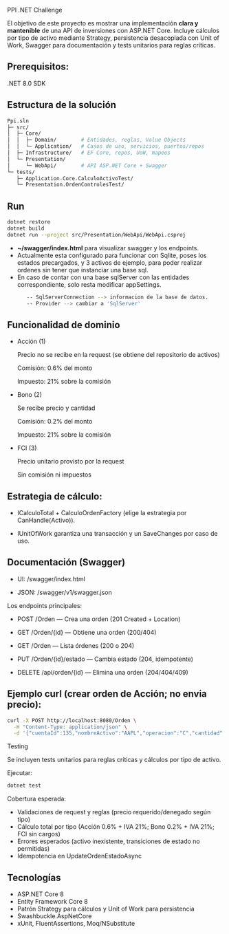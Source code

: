 PPI .NET Challenge


El objetivo de este proyecto es mostrar una implementación **clara y mantenible** de una API de inversiones con ASP.NET Core.
Incluye cálculos por tipo de activo mediante Strategy, persistencia desacoplada con Unit of Work, Swagger para documentación y tests unitarios para reglas críticas.

## Prerequisitos:

.NET 8.0 SDK

## Estructura de la solución
```bash
Ppi.sln
├─ src/
│  ├─ Core/
│  │  ├─ Domain/        # Entidades, reglas, Value Objects
│  │  └─ Application/   # Casos de uso, servicios, puertos/repos
│  ├─ Infrastructure/   # EF Core, repos, UoW, mapeos
│  └─ Presentation/
│     └─ WebApi/        # API ASP.NET Core + Swagger
└─ tests/
   ├─ Application.Core.CalculoActivoTest/
   └─ Presentation.OrdenControlesTest/           
```

## Run
```bash
dotnet restore
dotnet build
dotnet run --project src/Presentation/WebApi/WebApi.csproj
```
- **~/swagger/index.html** para visualizar swagger y los endpoints.
- Actualmente esta configurado para funcionar con Sqlite, poses los estados precargados, y 3 activos de ejemplo, para poder realizar ordenes sin tener que instanciar una base sql.
- En caso de contar con una base sqlServer con las entidades correspondiente, solo resta modificar appSettings.
  ```bash
     -- SqlServerConnection --> informacion de la base de datos.
     -- Provider --> cambiar a 'SqlServer'
  ```
## Funcionalidad de dominio


- Acción (1)

  Precio no se recibe en la request (se obtiene del repositorio de activos)

  Comisión: 0.6% del monto

  Impuesto: 21% sobre la comisión

- Bono (2)

  Se recibe precio y cantidad

  Comisión: 0.2% del monto

  Impuesto: 21% sobre la comisión

- FCI (3)

  Precio unitario provisto por la request

  Sin comisión ni impuestos

## Estrategia de cálculo:

- ICalculoTotal + CalculoOrdenFactory (elige la estrategia por CanHandle(Activo)).

- IUnitOfWork garantiza una transacción y un SaveChanges por caso de uso.

## Documentación (Swagger)

- UI: /swagger/index.html 

- JSON: /swagger/v1/swagger.json 

Los endpoints principales:

- POST /Orden — Crea una orden (201 Created + Location)

- GET /Orden/{id} — Obtiene una orden (200/404)

- GET /Orden — Lista órdenes (200 o 204)

- PUT /Orden/{id}/estado — Cambia estado (204, idempotente)

- DELETE /api/orden/{id} — Elimina una orden (204/404/409)

## Ejemplo curl (crear orden de Acción; no envia precio):
```bash
curl -X POST http://localhost:8080/Orden \
  -H "Content-Type: application/json" \
  -d '{"cuentaId":135,"nombreActivo":"AAPL","operacion":"C","cantidad":5,"precio":null}'
```

Testing

Se incluyen tests unitarios para reglas críticas y cálculos por tipo de activo.

Ejecutar:
```bash
dotnet test
```

Cobertura esperada:

- Validaciones de request y reglas (precio requerido/denegado según tipo)
- Cálculo total por tipo (Acción 0.6% + IVA 21%; Bono 0.2% + IVA 21%; FCI sin cargos)
- Errores esperados (activo inexistente, transiciones de estado no permitidas)
- Idempotencia en UpdateOrdenEstadoAsync

## Tecnologías

- ASP.NET Core 8
- Entity Framework Core 8
- Patrón Strategy para cálculos y Unit of Work para persistencia
- Swashbuckle.AspNetCore
- xUnit, FluentAssertions, Moq/NSubstitute 

